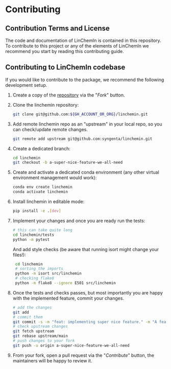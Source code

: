 # Contributing

## Contribution Terms and License

The code and documentation of LinChemIn is contained in this repository. To contribute
to this project or any of the elements of LinChemIn we recommend you start by reading this
contributing guide.

## Contributing to LinChemIn codebase

If you would like to contribute to the package, we recommend the following development setup.

1. Create a copy of the [repository](https://github.com/syngenta/linchemin) via the "_Fork_" button.

2. Clone the linchemin repository:

    ```sh
    git clone git@github.com:${GH_ACCOUNT_OR_ORG}/linchemin.git
    ```

3. Add remote linchemin repo as an "upstream" in your local repo, so you can check/update remote changes.

   ```sh
   git remote add upstream git@github.com:syngenta/linchemin.git
   ```

4. Create a dedicated branch:

    ```sh
    cd linchemin
    git checkout -b a-super-nice-feature-we-all-need
    ```

5. Create and activate a dedicated conda environment (any other virtual environment management would work):

    ```sh
    conda env create linchemin
    conda activate linchemin
    ```

6. Install linchemin in editable mode:

    ```sh
    pip install -e .[dev]
    ```

7. Implement your changes and once you are ready run the tests:

    ```sh
    # this can take quite long
    cd linchemin/tests
    python -m pytest
    ```

   And add style checks (be aware that running isort might change your files!):
   ```sh
    cd linchemin
    # sorting the imports
    python -m isort src/linchemin
    # checking flake8
    python -m flake8 --ignore E501 src/linchemin
    ```

8. Once the tests and checks passes, but most importantly you are happy with the implemented feature, commit your changes.

    ```sh
    # add the changes
    git add
    # commit them
    git commit -s -m "feat: implementing super nice feature." -m "A feature we all need."
    # check upstream changes
    git fetch upstream
    git rebase upstream/main
    # push changes to your fork
    git push -u origin a-super-nice-feature-we-all-need
    ```

9. From your fork, open a pull request via the "_Contribute_" button, the maintainers will be happy to review it.
